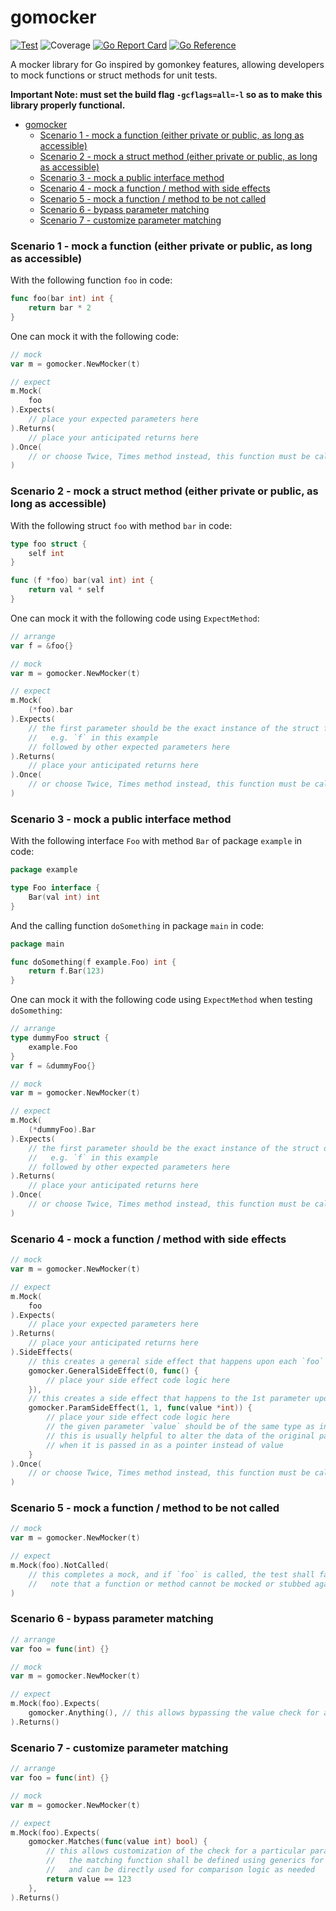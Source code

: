 # gomocker

[![Test](https://github.com/zhongjie-cai/gomocker/actions/workflows/ci.yaml/badge.svg)](https://github.com/zhongjie-cai/gomocker/actions/workflows/ci.yaml)
![Coverage](https://img.shields.io/badge/Coverage-100.0%25-brightgreen)
[![Go Report Card](https://goreportcard.com/badge/github.com/zhongjie-cai/gomocker)](https://goreportcard.com/report/github.com/zhongjie-cai/gomocker)
[![Go Reference](https://pkg.go.dev/badge/github.com/zhongjie-cai/gomocker.svg)](https://pkg.go.dev/github.com/zhongjie-cai/gomocker)

A mocker library for Go inspired by gomonkey features, allowing developers to mock functions or struct methods for unit tests.

**Important Note: must set the build flag `-gcflags=all=-l` so as to make this library properly functional.**

- [gomocker](#gomocker)
    - [Scenario 1 - mock a function (either private or public, as long as accessible)](#scenario-1---mock-a-function-either-private-or-public-as-long-as-accessible)
    - [Scenario 2 - mock a struct method (either private or public, as long as accessible)](#scenario-2---mock-a-struct-method-either-private-or-public-as-long-as-accessible)
    - [Scenario 3 - mock a public interface method](#scenario-3---mock-a-public-interface-method)
    - [Scenario 4 - mock a function / method with side effects](#scenario-4---mock-a-function--method-with-side-effects)
    - [Scenario 5 - mock a function / method to be not called](#scenario-5---mock-a-function--method-to-be-not-called)
    - [Scenario 6 - bypass parameter matching](#scenario-6---bypass-parameter-matching)
    - [Scenario 7 - customize parameter matching](#scenario-7---customize-parameter-matching)

### Scenario 1 - mock a function (either private or public, as long as accessible)

With the following function `foo` in code:

```go
func foo(bar int) int {
	return bar * 2
}
```

One can mock it with the following code:

```go
// mock
var m = gomocker.NewMocker(t)

// expect
m.Mock(
    foo
).Expects(
    // place your expected parameters here
).Returns(
    // place your anticipated returns here
).Once(
    // or choose Twice, Times method instead, this function must be called to complete a Mock or Stub
)
```

### Scenario 2 - mock a struct method (either private or public, as long as accessible)

With the following struct `foo` with method `bar` in code:

```go
type foo struct {
    self int
}

func (f *foo) bar(val int) int {
    return val * self
}
```

One can mock it with the following code using `ExpectMethod`:

```go
// arrange
var f = &foo{}

// mock
var m = gomocker.NewMocker(t)

// expect
m.Mock(
    (*foo).bar
).Expects(
    // the first parameter should be the exact instance of the struct foo that initiates the method call
    //   e.g. `f` in this example
    // followed by other expected parameters here
).Returns(
    // place your anticipated returns here
).Once(
    // or choose Twice, Times method instead, this function must be called to complete a Mock or Stub
)
```

### Scenario 3 - mock a public interface method

With the following interface `Foo` with method `Bar` of package `example` in code:

```go
package example

type Foo interface {
    Bar(val int) int
}
```

And the calling function `doSomething` in package `main` in code:

```go
package main

func doSomething(f example.Foo) int {
    return f.Bar(123)
}
```

One can mock it with the following code using `ExpectMethod` when testing `doSomething`:

```go
// arrange
type dummyFoo struct {
    example.Foo
}
var f = &dummyFoo{}

// mock
var m = gomocker.NewMocker(t)

// expect
m.Mock(
    (*dummyFoo).Bar
).Expects(
    // the first parameter should be the exact instance of the struct dummyFoo that initiates the method call
    //   e.g. `f` in this example
    // followed by other expected parameters here
).Returns(
    // place your anticipated returns here
).Once(
    // or choose Twice, Times method instead, this function must be called to complete a Mock or Stub
)
```

### Scenario 4 - mock a function / method with side effects

```go
// mock
var m = gomocker.NewMocker(t)

// expect
m.Mock(
    foo
).Expects(
    // place your expected parameters here
).Returns(
    // place your anticipated returns here
).SideEffects(
    // this creates a general side effect that happens upon each `foo` call
    gomocker.GeneralSideEffect(0, func() {
        // place your side effect code logic here
    }),
    // this creates a side effect that happens to the 1st parameter upon the 1st `foo` call
    gomocker.ParamSideEffect(1, 1, func(value *int)) {
        // place your side effect code logic here
        // the given parameter `value` should be of the same type as in `foo`'s definition
        // this is usually helpful to alter the data of the original parameter from the call
        // when it is passed in as a pointer instead of value
    }
).Once(
    // or choose Twice, Times method instead, this function must be called to complete a Mock or Stub
)
```

### Scenario 5 - mock a function / method to be not called

```go
// mock
var m = gomocker.NewMocker(t)

// expect
m.Mock(foo).NotCalled(
    // this completes a mock, and if `foo` is called, the test shall fail.
    //   note that a function or method cannot be mocked or stubbed again if it is set to NotCalled
)
```

### Scenario 6 - bypass parameter matching

```go
// arrange
var foo = func(int) {}

// mock
var m = gomocker.NewMocker(t)

// expect
m.Mock(foo).Expects(
    gomocker.Anything(), // this allows bypassing the value check for a particular parameter
).Returns()
```

### Scenario 7 - customize parameter matching

```go
// arrange
var foo = func(int) {}

// mock
var m = gomocker.NewMocker(t)

// expect
m.Mock(foo).Expects(
    gomocker.Matches(func(value int) bool) {
        // this allows customization of the check for a particular parameter
        //   the matching function shall be defined using generics for the underlying parameter type
        //   and can be directly used for comparison logic as needed
        return value == 123
    },
).Returns()
```
